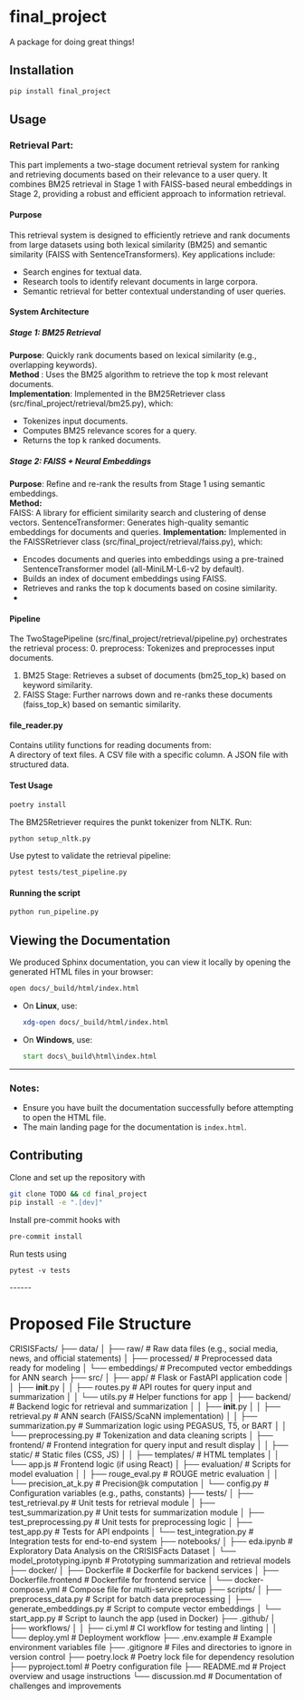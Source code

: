 # final_project

A package for doing great things!

## Installation

```bash
pip install final_project
```

## Usage

### Retrieval Part: 

This part implements a two-stage document retrieval system for ranking and retrieving documents based on their relevance to a user query. It combines BM25 retrieval in Stage 1 with FAISS-based neural embeddings in Stage 2, providing a robust and efficient approach to information retrieval.

#### Purpose
This retrieval system is designed to efficiently retrieve and rank documents from large datasets using both lexical similarity (BM25) and semantic similarity (FAISS with SentenceTransformers). Key applications include:

- Search engines for textual data.
- Research tools to identify relevant documents in large corpora.
- Semantic retrieval for better contextual understanding of user queries.

#### System Architecture
##### Stage 1: BM25 Retrieval
<b> Purpose</b>: Quickly rank documents based on lexical similarity (e.g., overlapping keywords).<br>
<b> Method </b>: Uses the BM25 algorithm to retrieve the top k most relevant documents.<br>
<b> Implementation</b>: Implemented in the BM25Retriever class (src/final_project/retrieval/bm25.py), which:<br>
- Tokenizes input documents.<br>
- Computes BM25 relevance scores for a query.<br>
- Returns the top k ranked documents.<br>

##### Stage 2: FAISS + Neural Embeddings
<b>Purpose</b>: Refine and re-rank the results from Stage 1 using semantic embeddings.<br/>
<b> Method:</b> <br/>
FAISS: A library for efficient similarity search and clustering of dense vectors.
SentenceTransformer: Generates high-quality semantic embeddings for documents and queries.
<b>Implementation:</b>
Implemented in the FAISSRetriever class (src/final_project/retrieval/faiss.py), which: <br/>
- Encodes documents and queries into embeddings using a pre-trained SentenceTransformer model (all-MiniLM-L6-v2 by default).
- Builds an index of document embeddings using FAISS.
- Retrieves and ranks the top k documents based on cosine similarity.
- 
#### Pipeline
The TwoStagePipeline (src/final_project/retrieval/pipeline.py) orchestrates the retrieval process:
0. preprocess: Tokenizes and preprocesses input documents.
1. BM25 Stage: Retrieves a subset of documents (bm25_top_k) based on keyword similarity.<br/>
2. FAISS Stage: Further narrows down and re-ranks these documents (faiss_top_k) based on semantic similarity.

#### file_reader.py

Contains utility functions for reading documents from: <br/>
A directory of text files.
A CSV file with a specific column.
A JSON file with structured data.

#### Test Usage
```python
poetry install
```

The BM25Retriever requires the punkt tokenizer from NLTK. Run:

```bash
python setup_nltk.py
```

Use pytest to validate the retrieval pipeline:

```bash
pytest tests/test_pipeline.py
```

#### Running the script
    
```bash
python run_pipeline.py
``` 

## Viewing the Documentation

We produced Sphinx documentation, you can view it locally by opening the generated HTML files in your browser:

   ```bash
   open docs/_build/html/index.html
   ```

   - On **Linux**, use:
     ```bash
     xdg-open docs/_build/html/index.html
     ```

   - On **Windows**, use:
     ```cmd
     start docs\_build\html\index.html
     ```

---

### Notes:
- Ensure you have built the documentation successfully before attempting to open the HTML file.
- The main landing page for the documentation is `index.html`.

## Contributing

Clone and set up the repository with

```bash
git clone TODO && cd final_project
pip install -e ".[dev]"
```

Install pre-commit hooks with

```bash
pre-commit install
```

Run tests using

```
pytest -v tests
```



_------_

# Proposed File Structure

CRISISFacts/
├── data/
│   ├── raw/                    # Raw data files (e.g., social media, news, and official statements)
│   ├── processed/              # Preprocessed data ready for modeling
│   └── embeddings/             # Precomputed vector embeddings for ANN search
├── src/
│   ├── app/                    # Flask or FastAPI application code
│   │   ├── __init__.py
│   │   ├── routes.py           # API routes for query input and summarization
│   │   └── utils.py            # Helper functions for app
│   ├── backend/                # Backend logic for retrieval and summarization
│   │   ├── __init__.py
│   │   ├── retrieval.py        # ANN search (FAISS/ScaNN implementation)
│   │   ├── summarization.py    # Summarization logic using PEGASUS, T5, or BART
│   │   └── preprocessing.py    # Tokenization and data cleaning scripts
│   ├── frontend/               # Frontend integration for query input and result display
│   │   ├── static/             # Static files (CSS, JS)
│   │   ├── templates/          # HTML templates
│   │   └── app.js              # Frontend logic (if using React)
│   ├── evaluation/             # Scripts for model evaluation
│   │   ├── rouge_eval.py       # ROUGE metric evaluation
│   │   └── precision_at_k.py   # Precision@k computation
│   └── config.py               # Configuration variables (e.g., paths, constants)
├── tests/
│   ├── test_retrieval.py       # Unit tests for retrieval module
│   ├── test_summarization.py   # Unit tests for summarization module
│   ├── test_preprocessing.py   # Unit tests for preprocessing logic
│   ├── test_app.py             # Tests for API endpoints
│   └── test_integration.py     # Integration tests for end-to-end system
├── notebooks/
│   ├── eda.ipynb               # Exploratory Data Analysis on the CRISISFacts Dataset
│   └── model_prototyping.ipynb # Prototyping summarization and retrieval models
├── docker/
│   ├── Dockerfile              # Dockerfile for backend services
│   ├── Dockerfile.frontend     # Dockerfile for frontend service
│   └── docker-compose.yml      # Compose file for multi-service setup
├── scripts/
│   ├── preprocess_data.py      # Script for batch data preprocessing
│   ├── generate_embeddings.py  # Script to compute vector embeddings
│   └── start_app.py            # Script to launch the app (used in Docker)
├── .github/
│   ├── workflows/
│   │   ├── ci.yml              # CI workflow for testing and linting
│   │   └── deploy.yml          # Deployment workflow
├── .env.example                # Example environment variables file
├── .gitignore                  # Files and directories to ignore in version control
├── poetry.lock                 # Poetry lock file for dependency resolution
├── pyproject.toml              # Poetry configuration file
├── README.md                   # Project overview and usage instructions
└── discussion.md               # Documentation of challenges and improvements

